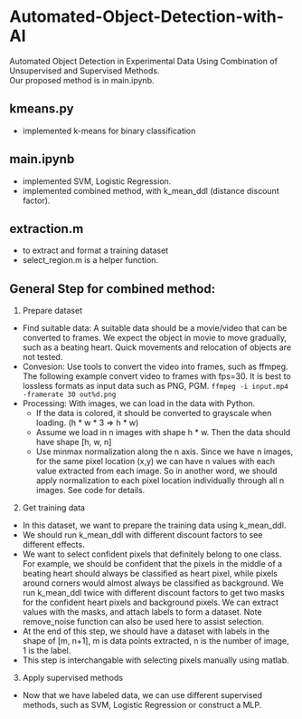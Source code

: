 # Automated-Object-Detection-with-AI
Automated Object Detection in Experimental Data Using Combination of Unsupervised and Supervised Methods.  
Our proposed method is in main.ipynb.

## kmeans.py
- implemented k-means for binary classification

## main.ipynb
- implemented SVM, Logistic Regression.
- implemented combined method, with k_mean_ddl (distance discount factor).

## extraction.m
- to extract and format a training dataset
- select_region.m is a helper function.

## General Step for combined method:
1. Prepare dataset
  - Find suitable data: A suitable data should be a movie/video that can be converted to frames. We expect the object in movie to move gradually, such as a beating heart. Quick movements and relocation of objects are not tested. 
  - Convesion: Use tools to convert the video into frames, such as ffmpeg. The following example convert video to frames with fps=30. It is best to lossless formats as input data such as PNG, PGM.
  ```ffmpeg -i input.mp4 -framerate 30 out%d.png```
  - Processing: With images, we can load in the data with Python. 
    - If the data is colored, it should be converted to grayscale when loading. (h * w * 3 => h * w)
    - Assume we load in n images with shape h * w. Then the data should have shape [h, w, n]
    - Use minmax normalization along the n axis. Since we have n images, for the same pixel location (x,y) we can have n values with each value extracted from each image. So in another word, we should apply normalization to each pixel location individually through all n images. See code for details.
    
    
2. Get training data
  - In this dataset, we want to prepare the training data using k_mean_ddl.
  - We should run k_mean_ddl with different discount factors to see different effects. 
  - We want to select confident pixels that definitely belong to one class. For example, we should be confident that the pixels in the middle of a beating heart should always be classified as heart pixel, while pixels around corners would almost always be classified as background. We run k_mean_ddl twice with different discount factors to get two masks for the confident heart pixels and background pixels. We can extract values with the masks, and attach labels to form a dataset. Note remove_noise function can also be used here to assist selection.
  - At the end of this step, we should have a dataset with labels in the shape of [m, n+1], m is data points extracted, n is the number of image, 1 is the label. 
  - This step is interchangable with selecting pixels manually using matlab. 

3. Apply supervised methods
  - Now that we have labeled data, we can use different supervised methods, such as SVM, Logistic Regression or construct a MLP.



